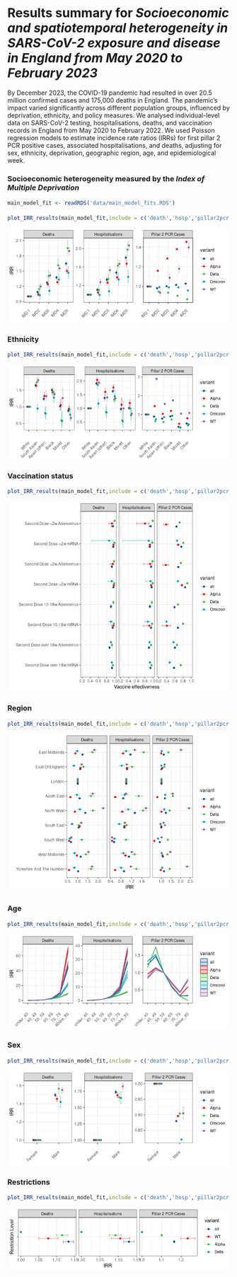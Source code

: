 Results summary for *Socioeconomic and spatiotemporal heterogeneity in
SARS-CoV-2 exposure and disease in England from May 2020 to February
2023*
================

By December 2023, the COVID-19 pandemic had resulted in over 20.5
million confirmed cases and 175,000 deaths in England. The pandemic’s
impact varied significantly across different population groups,
influenced by deprivation, ethnicity, and policy measures. We analysed
individual-level data on SARS-CoV-2 testing, hospitalisations, deaths,
and vaccination records in England from May 2020 to February 2022. We
used Poisson regression models to estimate incidence rate ratios (IRRs)
for first pillar 2 PCR positive cases, associated hospitalisations, and
deaths, adjusting for sex, ethnicity, deprivation, geographic region,
age, and epidemiological week.

### Socioeconomic heterogeneity measured by the *Index of Multiple Deprivation*

``` r
main_model_fit <- readRDS('data/main_model_fits.RDS')

plot_IRR_results(main_model_fit,include = c('death','hosp','pillar2pcr'),filter_by='IMD') 
```

![](results_summary_files/figure-gfm/plot_model_fit-1.png)<!-- -->

### Ethnicity

``` r
plot_IRR_results(main_model_fit,include = c('death','hosp','pillar2pcr'),filter_by='ethnicity') 
```

![](results_summary_files/figure-gfm/ethnicity-1.png)<!-- -->

### Vaccination status

``` r
plot_IRR_results(main_model_fit,include = c('death','hosp','pillar2pcr'),filter_by='vacc_status', min_p_value = 0.05,restrict_vacc_plot = TRUE,plot_VE = TRUE) #+ theme(legend.position = 'bottom')
```

![](results_summary_files/figure-gfm/vacc-1.png)<!-- -->

### Region

``` r
plot_IRR_results(main_model_fit,include = c('death','hosp','pillar2pcr'),filter_by='RGN21NM') 
```

![](results_summary_files/figure-gfm/region-1.png)<!-- -->

### Age

``` r
plot_IRR_results(main_model_fit,include = c('death','hosp','pillar2pcr'),filter_by='age_v2') 
```

![](results_summary_files/figure-gfm/age-1.png)<!-- -->

### Sex

``` r
plot_IRR_results(main_model_fit,include = c('death','hosp','pillar2pcr'),filter_by='sex') 
```

![](results_summary_files/figure-gfm/sex-1.png)<!-- -->

### Restrictions

``` r
plot_IRR_results(main_model_fit,include = c('death','hosp','pillar2pcr'),filter_by='restriction') 
```

![](results_summary_files/figure-gfm/restriction-1.png)<!-- -->
